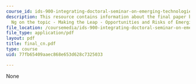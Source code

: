 ```yaml
---
course_id: ids-900-integrating-doctoral-seminar-on-emerging-technologies-fall-2005
description: This resource contains information about the final paper by Christine
  Ng on the topic - Making the Leap - Opportunities and Risks of Emerging Technologies.
file_location: /coursemedia/ids-900-integrating-doctoral-seminar-on-emerging-technologies-fall-2005/77fb65409aaec868e653d628c7325033_final_cn.pdf
file_type: application/pdf
layout: pdf
title: final_cn.pdf
type: course
uid: 77fb65409aaec868e653d628c7325033

---
```

None
